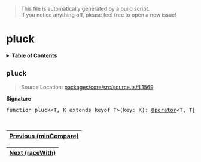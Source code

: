 > This file is automatically generated by a build script.<br>If you notice anything off, please feel free to open a new issue!

# pluck

<details><summary><b>Table of Contents</b></summary><br>

1. [<code>pluck</code>](#pluck)</details>

## <a name="pluck"></a><code>pluck</code>

> Source Location: [packages\/core\/src\/source.ts#L1569](..\/..\/packages\/core\/src\/source.ts#L1569)

<b>Signature</b>

<pre>function pluck&lt;T, K extends keyof T&gt;(key: K): <a href="../01-api-basics/04-Operator.md#Operator">Operator</a>&lt;T, T[K]&gt;</pre><br>

| [Previous \(minCompare\)](048-minCompare.md#readme) |
| --- |

<div align="right">

| [Next \(raceWith\)](050-raceWith.md#readme) |
| --- |
</div>
